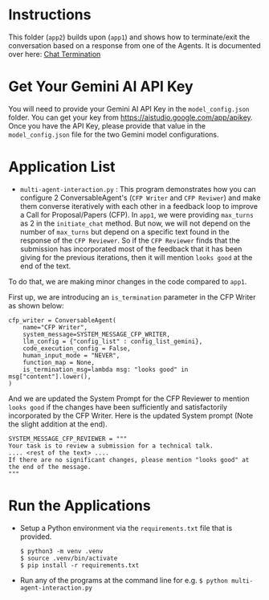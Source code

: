 # Instructions

This folder (`app2`) builds upon (`app1`) and shows how to terminate/exit the conversation based on a response from one of the Agents. It is documented over here: [Chat Termination](https://microsoft.github.io/autogen/docs/tutorial/chat-termination)

# Get Your Gemini AI API Key
You will need to provide your Gemini AI API Key in the `model_config.json` folder. You can get your key from https://aistudio.google.com/app/apikey. Once you have the API Key, please provide that value in the `model_config.json` file for the two Gemini model configurations.

# Application List
- `multi-agent-interaction.py` : This program demonstrates how you can configure 2 ConversableAgent's (`CFP Writer` and `CFP Reviwer`) and make them converse iteratively with each other in a feedback loop to improve a Call for Proposal/Papers (CFP). In `app1`, we were providing `max_turns` as 2 in the `initiate_chat` method. But now, we will not depend on the number of `max_turns` but depend on a specific text found in the response of the `CFP Reviewer`. So if the `CFP Reviewer` finds that the submission has incorporated most of the feedback that it has been giving for the previous iterations, then it will mention `looks good` at the end of the text.

To do that, we are making minor changes in the code compared to `app1`. 

First up, we are introducing an `is_termination` parameter in the CFP Writer as shown below:
```
cfp_writer = ConversableAgent(
    name="CFP Writer",
    system_message=SYSTEM_MESSAGE_CFP_WRITER,
    llm_config = {"config_list" : config_list_gemini},
    code_execution_config = False,
    human_input_mode = "NEVER",
    function_map = None,
    is_termination_msg=lambda msg: "looks good" in msg["content"].lower(),
)
```

And we are updated the System Prompt for the CFP Reviewer to mention `looks good` if the changes have been sufficiently and satisfactorily incorporated by the CFP Writer. Here is the updated System prompt (Note the slight addition at the end).
```
SYSTEM_MESSAGE_CFP_REVIEWER = """
Your task is to review a submission for a technical talk.
.... <rest of the text> ....
If there are no significant changes, please mention "looks good" at the end of the message.
"""
```

# Run the Applications
- Setup a Python environment via the `requirements.txt` file that is provided.
  ```
  $ python3 -m venv .venv
  $ source .venv/bin/activate
  $ pip install -r requirements.txt
  ```
- Run any of the programs at the command line for e.g. `$ python multi-agent-interaction.py`

